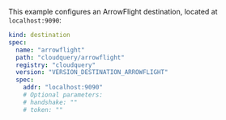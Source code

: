 This example configures an ArrowFlight destination, located at `localhost:9090`:

```yaml copy
kind: destination
spec:
  name: "arrowflight"
  path: "cloudquery/arrowflight"
  registry: "cloudquery"
  version: "VERSION_DESTINATION_ARROWFLIGHT"
  spec:
    addr: "localhost:9090"
    # Optional parameters:
    # handshake: ""
    # token: ""
```
